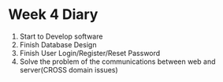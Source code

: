 # Week 4 Diary

1. Start to Develop software
2. Finish Database Design
3. Finish User Login/Register/Reset Password
4. Solve the problem of the communications between web and server(CROSS domain issues)